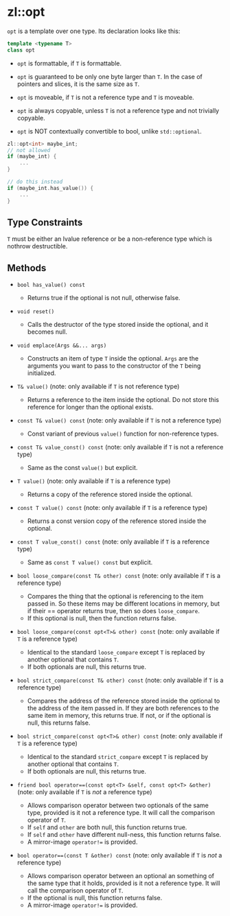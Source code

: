 # zl::opt

`opt` is a template over one type. Its declaration looks like this:

```cpp
template <typename T>
class opt
```

- `opt` is formattable, if `T` is formattable.

- `opt` is guaranteed to be only one byte larger than `T`. In the case of pointers and slices, it is the same size as `T`.

- `opt` is moveable, if `T` is not a reference type and `T` is moveable.

- `opt` is always copyable, unless `T` is not a reference type and not trivially copyable.

- `opt` is NOT contextually convertible to bool, unlike `std::optional`.

```cpp
zl::opt<int> maybe_int;
// not allowed
if (maybe_int) {
    ...
}

// do this instead
if (maybe_int.has_value()) {
    ...
}
```

## Type Constraints

`T` must be either an lvalue reference or be a non-reference type which is nothrow destructible.

## Methods

- `bool has_value() const`

  - Returns true if the optional is not null, otherwise false.

- `void reset()`

  - Calls the destructor of the type stored inside the optional, and it becomes null.

- `void emplace(Args &&... args)`

  - Constructs an item of type `T` inside the optional. `Args` are the arguments you want to pass to the constructor of the `T` being initialized.

- `T& value()` (note: only available if `T` is not reference type)

  - Returns a reference to the item inside the optional. Do not store this reference for longer than the optional exists.

- `const T& value() const` (note: only available if `T` is not a reference type)

  - Const variant of previous `value()` function for non-reference types.

- `const T& value_const() const` (note: only available if `T` is not a reference type)

  - Same as the const `value()` but explicit.

- `T value()` (note: only available if `T` is a reference type)

  - Returns a copy of the reference stored inside the optional.

- `const T value() const` (note: only available if `T` is a reference type)

  - Returns a const version copy of the reference stored inside the optional.

- `const T value_const() const` (note: only available if `T` is a reference type)

  - Same as `const T value() const` but explicit.

- `bool loose_compare(const T& other) const` (note: only available if `T` is a reference type)

  - Compares the thing that the optional is referencing to the item passed in. So these items may be different locations in memory, but if their == operator returns true, then so does `loose_compare`.
  - If this optional is null, then the function returns false.

- `bool loose_compare(const opt<T>& other) const` (note: only available if `T` is a reference type)

  - Identical to the standard `loose_compare` except `T` is replaced by another optional that contains `T`.
  - If both optionals are null, this returns true.

- `bool strict_compare(const T& other) const` (note: only available if `T` is a reference type)

  - Compares the address of the reference stored inside the optional to the address of the item passed in. If they are both references to the same item in memory, this returns true. If not, or if the optional is null, this returns false.

- `bool strict_compare(const opt<T>& other) const` (note: only available if `T` is a reference type)

  - Identical to the standard `strict_compare` except `T` is replaced by another optional that contains `T`.
  - If both optionals are null, this returns true.

- `friend bool operator==(const opt<T> &self, const opt<T> &other)` (note: only available if `T` is _not_ a reference type)

  - Allows comparison operator between two optionals of the same type, provided is it not a reference type. It will call the comparison operator of `T`.
  - If `self` and `other` are both null, this function returns true.
  - If `self` and `other` have different null-ness, this function returns false.
  - A mirror-image `operator!=` is provided.

- `bool operator==(const T &other) const` (note: only available if `T` is _not_ a reference type)

  - Allows comparison operator between an optional an something of the same type that it holds, provided is it not a reference type. It will call the comparison operator of `T`.
  - If the optional is null, this function returns false.
  - A mirror-image `operator!=` is provided.
